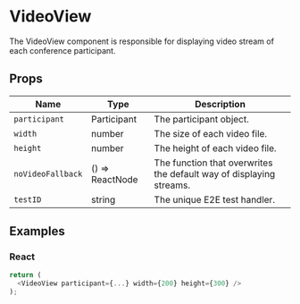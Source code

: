# VideoView

The VideoView component is responsible for displaying video stream of each conference participant.

## Props

| Name | Type | Description |
|-------------| ------------- | ----- |
| `participant` | Participant | The participant object. |
| `width` | number | The size of each video file. |
| `height` | number | The height of each video file. |
| `noVideoFallback` | () => ReactNode | The function that overwrites the default way of displaying streams. |
| `testID` | string | The unique E2E test handler. |

## Examples

### React

```javascript
return (
  <VideoView participant={...} width={200} height={300} />
);
```

